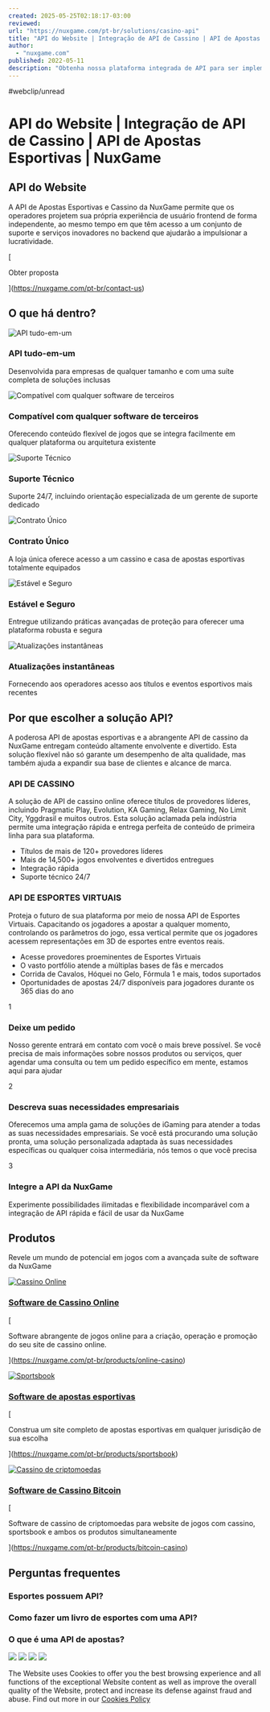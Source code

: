 ```yaml
---
created: 2025-05-25T02:18:17-03:00
reviewed:
url: "https://nuxgame.com/pt-br/solutions/casino-api"
title: "API do Website | Integração de API de Cassino | API de Apostas Esportivas | NuxGame"
author:
  - "nuxgame.com"
published: 2022-05-11
description: "Obtenha nossa plataforma integrada de API para ser implementada em seu site, que contém todas as soluções de cassino e casa de apostas esportivas."
---
```


#webclip/unread

# API do Website | Integração de API de Cassino | API de Apostas Esportivas | NuxGame

## API do Website

A API de Apostas Esportivas e Cassino da NuxGame permite que os operadores projetem sua própria experiência de usuário frontend de forma independente, ao mesmo tempo em que têm acesso a um conjunto de suporte e serviços inovadores no backend que ajudarão a impulsionar a lucratividade.

[

Obter proposta

](https://nuxgame.com/pt-br/contact-us)

## O que há dentro?

![API tudo-em-um](https://nuxgame.com/glide/@public/solutions/New_Design/Solutions%20icons/New/API/all_in_one_api.webp)

### API tudo-em-um

Desenvolvida para empresas de qualquer tamanho e com uma suíte completa de soluções inclusas

![Compatível com qualquer software de terceiros](https://nuxgame.com/glide/@public/solutions/New_Design/Solutions%20icons/New/API/compatible_with_any_third_party_software.webp)

### Compatível com qualquer software de terceiros

Oferecendo conteúdo flexível de jogos que se integra facilmente em qualquer plataforma ou arquitetura existente

![ Suporte Técnico](https://nuxgame.com/glide/@public/solutions/New_Design/Solutions%20icons/New/API/technical_support.webp)

### Suporte Técnico

Suporte 24/7, incluindo orientação especializada de um gerente de suporte dedicado

![Contrato Único](https://nuxgame.com/glide/@public/solutions/New_Design/Solutions%20icons/New/API/single_contract.webp)

### Contrato Único

A loja única oferece acesso a um cassino e casa de apostas esportivas totalmente equipados

![Estável e Seguro](https://nuxgame.com/glide/@public/solutions/New_Design/Solutions%20icons/New/API/stable_and_secure.webp)

### Estável e Seguro

Entregue utilizando práticas avançadas de proteção para oferecer uma plataforma robusta e segura

![Atualizações instantâneas](https://nuxgame.com/glide/@public/solutions/New_Design/Solutions%20icons/New/API/instant_updates.webp)

### Atualizações instantâneas

Fornecendo aos operadores acesso aos títulos e eventos esportivos mais recentes

## Por que escolher a solução API?

A poderosa API de apostas esportivas e a abrangente API de cassino da NuxGame entregam conteúdo altamente envolvente e divertido. Esta solução flexível não só garante um desempenho de alta qualidade, mas também ajuda a expandir sua base de clientes e alcance de marca.

### API DE CASSINO

A solução de API de cassino online oferece títulos de provedores líderes, incluindo Pragmatic Play, Evolution, KA Gaming, Relax Gaming, No Limit City, Yggdrasil e muitos outros. Esta solução aclamada pela indústria permite uma integração rápida e entrega perfeita de conteúdo de primeira linha para sua plataforma.

- Títulos de mais de 120+ provedores líderes
- Mais de 14,500+ jogos envolventes e divertidos entregues
- Integração rápida
- Suporte técnico 24/7

### API DE ESPORTES VIRTUAIS

Proteja o futuro de sua plataforma por meio de nossa API de Esportes Virtuais. Capacitando os jogadores a apostar a qualquer momento, controlando os parâmetros do jogo, essa vertical permite que os jogadores acessem representações em 3D de esportes entre eventos reais.

- Acesse provedores proeminentes de Esportes Virtuais
- O vasto portfólio atende a múltiplas bases de fãs e mercados
- Corrida de Cavalos, Hóquei no Gelo, Fórmula 1 e mais, todos suportados
- Oportunidades de apostas 24/7 disponíveis para jogadores durante os 365 dias do ano

1

### Deixe um pedido

Nosso gerente entrará em contato com você o mais breve possível. Se você precisa de mais informações sobre nossos produtos ou serviços, quer agendar uma consulta ou tem um pedido específico em mente, estamos aqui para ajudar

2

### Descreva suas necessidades empresariais

Oferecemos uma ampla gama de soluções de iGaming para atender a todas as suas necessidades empresariais. Se você está procurando uma solução pronta, uma solução personalizada adaptada às suas necessidades específicas ou qualquer coisa intermediária, nós temos o que você precisa

3

### Integre a API da NuxGame

Experimente possibilidades ilimitadas e flexibilidade incomparável com a integração de API rápida e fácil de usar da NuxGame

## Produtos

Revele um mundo de potencial em jogos com a avançada suíte de software da NuxGame

[![Cassino Online](https://nuxgame.com/glide/@public/products/New_Design/Online-Casino-icon-newest/online_casino.webp)](https://nuxgame.com/pt-br/products/online-casino)

### [Software de Cassino Online](https://nuxgame.com/pt-br/products/online-casino)

[

Software abrangente de jogos online para a criação, operação e promoção do seu site de cassino online.

](https://nuxgame.com/pt-br/products/online-casino)

[![Sportsbook](https://nuxgame.com/glide/@public/products/products_icons/Sports%20icon/icon_SPORTSBOOK.webp)](https://nuxgame.com/pt-br/products/sportsbook)

### [Software de apostas esportivas](https://nuxgame.com/pt-br/products/sportsbook)

[

Construa um site completo de apostas esportivas em qualquer jurisdição de sua escolha

](https://nuxgame.com/pt-br/products/sportsbook)

[![Cassino de criptomoedas](https://nuxgame.com/glide/@public/products/New_Design/crypto-casino-icon.webp)](https://nuxgame.com/pt-br/products/bitcoin-casino)

### [Software de Cassino Bitcoin](https://nuxgame.com/pt-br/products/bitcoin-casino)

[

Software de cassino de criptomoedas para website de jogos com cassino, sportsbook e ambos os produtos simultaneamente

](https://nuxgame.com/pt-br/products/bitcoin-casino)

## Perguntas frequentes

### Esportes possuem API?

### Como fazer um livro de esportes com uma API?

### O que é uma API de apostas?

![](https://nuxgame.com/img/dropdown.webp) ![](https://nuxgame.com/img/mobMenu.webp) ![](https://nuxgame.com/img/overlayBg.webp) ![](https://nuxgame.com/img/formBg.webp)

The Website uses Cookies to offer you the best browsing experience and all functions of the exceptional Website content as well as improve the overall quality of the Website, protect and increase its defense against fraud and abuse. Find out more in our [Cookies Policy](https://nuxgame.com/pt-br/cookie-policy)